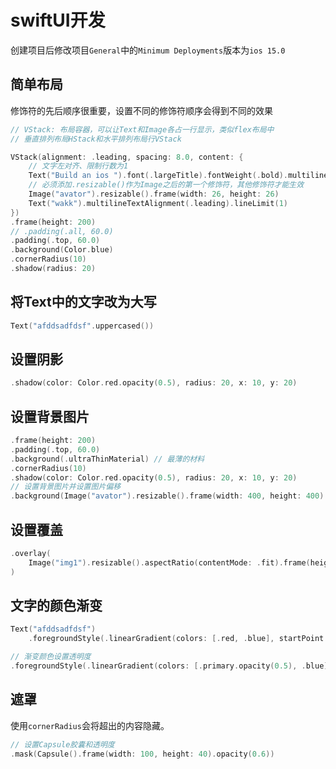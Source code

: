 # swiftUI开发

创建项目后修改项目`General`中的`Minimum Deployments`版本为`ios 15.0`

## 简单布局
修饰符的先后顺序很重要，设置不同的修饰符顺序会得到不同的效果

```swift
// VStack: 布局容器，可以让Text和Image各占一行显示，类似flex布局中
// 垂直排列布局HStack和水平排列布局行VStack

VStack(alignment: .leading, spacing: 8.0, content: {
    // 文字左对齐、限制行数为1
    Text("Build an ios ").font(.largeTitle).fontWeight(.bold).multilineTextAlignment(.leading).lineLimit(1)
    // 必须添加.resizable()作为Image之后的第一个修饰符，其他修饰符才能生效
    Image("avator").resizable().frame(width: 26, height: 26)
    Text("wakk").multilineTextAlignment(.leading).lineLimit(1)
})
.frame(height: 200)
// .padding(.all, 60.0)
.padding(.top, 60.0)
.background(Color.blue)
.cornerRadius(10)
.shadow(radius: 20)
```

## 将Text中的文字改为大写
```swift
Text("afddsadfdsf".uppercased())
```

## 设置阴影
```swift
.shadow(color: Color.red.opacity(0.5), radius: 20, x: 10, y: 20)
```

## 设置背景图片
```swift
.frame(height: 200)
.padding(.top, 60.0)
.background(.ultraThinMaterial) // 最薄的材料
.cornerRadius(10)
.shadow(color: Color.red.opacity(0.5), radius: 20, x: 10, y: 20)
// 设置背景图片并设置图片偏移
.background(Image("avator").resizable().frame(width: 400, height: 400).offset(x: 20, y: 20))
```

## 设置覆盖
```swift
.overlay(
    Image("img1").resizable().aspectRatio(contentMode: .fit).frame(height: 200).offset(x: 160, y: -100)
)
```

## 文字的颜色渐变
```swift
Text("afddsadfdsf")
    .foregroundStyle(.linearGradient(colors: [.red, .blue], startPoint: .topLeading, endPoint: .bottomTrailing))

// 渐变颜色设置透明度
.foregroundStyle(.linearGradient(colors: [.primary.opacity(0.5), .blue], startPoint: .topLeading, endPoint: .bottomTrailing))
```

## 遮罩
使用`cornerRadius`会将超出的内容隐藏。
```swift
// 设置Capsule胶囊和透明度
.mask(Capsule().frame(width: 100, height: 40).opacity(0.6))
```